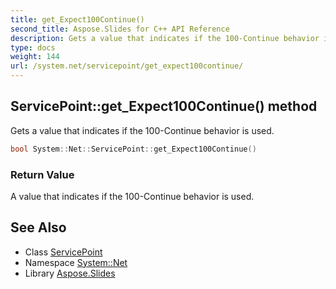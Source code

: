 ```yaml
---
title: get_Expect100Continue()
second_title: Aspose.Slides for C++ API Reference
description: Gets a value that indicates if the 100-Continue behavior is used.
type: docs
weight: 144
url: /system.net/servicepoint/get_expect100continue/
---
```

## ServicePoint::get_Expect100Continue() method


Gets a value that indicates if the 100-Continue behavior is used.

```cpp
bool System::Net::ServicePoint::get_Expect100Continue()
```


### Return Value

A value that indicates if the 100-Continue behavior is used.

## See Also

* Class [ServicePoint](../)
* Namespace [System::Net](../../)
* Library [Aspose.Slides](../../../)
